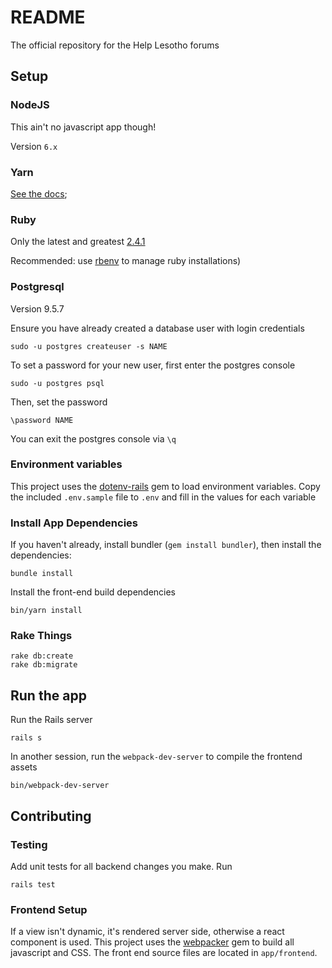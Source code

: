# README
The official repository for the Help Lesotho forums

## Setup

### NodeJS
This ain't no javascript app though!

Version `6.x`

### Yarn
[See the docs](https://yarnpkg.com/en/docs/install);

### Ruby
Only the latest and greatest
[2.4.1](https://www.ruby-lang.org/en/news/2017/03/22/ruby-2-4-1-released/)

Recommended: use [rbenv](https://github.com/rbenv/rbenv) to manage ruby
installations)

### Postgresql
Version 9.5.7

Ensure you have already created a database user with login credentials

```shell
sudo -u postgres createuser -s NAME
```

To set a password for your new user, first enter the postgres console
```shell
sudo -u postgres psql
```

Then, set the password
```shell
\password NAME
```

You can exit the postgres console via `\q`

### Environment variables
This project uses the [dotenv-rails](https://github.com/bkeepers/dotenv) gem to
load environment variables.  Copy the included `.env.sample` file to `.env` and
fill in the values for each variable

### Install App Dependencies
If you haven't already, install bundler (`gem install bundler`),
then install the dependencies:
```shell
bundle install
```

Install the front-end build dependencies
```shell
bin/yarn install
```

### Rake Things
```shell
rake db:create
rake db:migrate
```

## Run the app

Run the Rails server
```shell
rails s
```

In another session, run the `webpack-dev-server` to compile the frontend assets
```shell
bin/webpack-dev-server
```
## Contributing

### Testing

Add unit tests for all backend changes you make. Run
```shell
rails test
```

### Frontend Setup

If a view isn't dynamic, it's rendered server side, otherwise a react component
is used.  This project uses the [webpacker](https://github.com/rails/webpacker)
gem to build all javascript and CSS.  The front end source files are located in
`app/frontend`.
